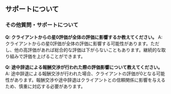 ## サポートについて
### その他質問・サポートについて

**Q: クライアントからの星0評価が全体の評価に影響するか教えてください。**
A: クライアントからの星0評価が全体の評価に影響する可能性があります。ただし、他の高評価があれば総合的な評価は下がらないこともあります。継続的な取り組みで評価を上げることができます。

**Q: 途中辞退による報酬交渉が行われた際の評価影響について教えてください。**
A: 途中辞退による報酬交渉が行われた場合、クライアントの評価が0となる可能性があります。報酬交渉や途中辞退はクライアントとの信頼関係に影響を与えるため、慎重に対応する必要があります。
